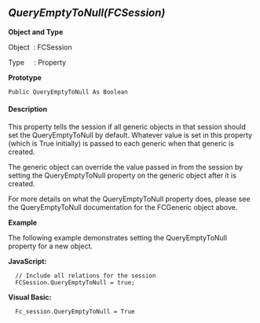 _QueryEmptyToNull(FCSession)_
-----------------------------

**Object and Type**

Object  : FCSession

Type     : Property

**Prototype**

```
Public QueryEmptyToNull As Boolean
```

#### Description

This property tells the session if all generic objects in that session should set the QueryEmptyToNull by default. Whatever value is set in this property (which is True initially) is passed to each generic when that generic is created.

The generic object can override the value passed in from the session by setting the QueryEmptyToNull property on the generic object after it is created.

For more details on what the QueryEmptyToNull property does, please see the QueryEmptyToNull documentation for the FCGeneric object above.

**Example**

The following example demonstrates setting the QueryEmptyToNull property for a new object.

**JavaScript:**
```
  // Include all relations for the session
  FCSession.QueryEmptyToNull = true;
```

**Visual Basic:**
```
  Fc_session.QueryEmptyToNull = True
```